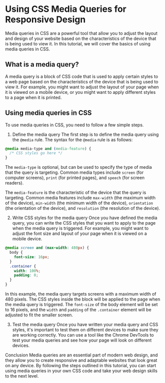 # Using CSS Media Queries for Responsive Design

Media queries in CSS are a powerful tool that allow you to adjust the layout and design of your website based on the characteristics of the device that is being used to view it. In this tutorial, we will cover the basics of using media queries in CSS.

## What is a media query?

A media query is a block of CSS code that is used to apply certain styles to a web page based on the characteristics of the device that is being used to view it. For example, you might want to adjust the layout of your page when it is viewed on a mobile device, or you might want to apply different styles to a page when it is printed.

## Using media queries in CSS

To use media queries in CSS, you need to follow a few simple steps.

1. Define the media query
   The first step is to define the media query using the `@media` rule. The syntax for the `@media` rule is as follows:

```css
@media media-type and (media-feature) {
  /* CSS styles go here */
}
```

The `media-type` is optional, but can be used to specify the type of media that the query is targeting. Common media types include `screen` (for computer screens), `print` (for printed pages), and `speech` (for screen readers).

The `media-feature` is the characteristic of the device that the query is targeting. Common media features include `max-width` (the maximum width of the device), `min-width` (the minimum width of the device), `orientation` (the orientation of the device), and `resolution` (the resolution of the device).

2. Write CSS styles for the media query
   Once you have defined the media query, you can write the CSS styles that you want to apply to the page when the media query is triggered. For example, you might want to adjust the font size and layout of your page when it is viewed on a mobile device.

```css
@media screen and (max-width: 480px) {
  body {
    font-size: 16px;
  }
  .container {
    width: 100%;
    padding: 0;
  }
}
```

In this example, the media query targets screens with a maximum width of 480 pixels. The CSS styles inside the block will be applied to the page when the media query is triggered. The `font-size` of the body element will be set to 16 pixels, and the `width` and `padding` of the `.container` element will be adjusted to fit the smaller screen.

3. Test the media query
   Once you have written your media query and CSS styles, it's important to test them on different devices to make sure they are working correctly. You can use a tool like the Chrome DevTools to test your media queries and see how your page will look on different devices.

Conclusion
Media queries are an essential part of modern web design, and they allow you to create responsive and adaptable websites that look great on any device. By following the steps outlined in this tutorial, you can start using media queries in your own CSS code and take your web design skills to the next level.

